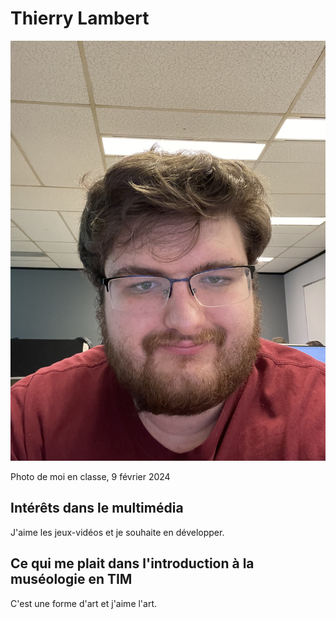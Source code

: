 # Thierry Lambert

![photo](photo_1.jpg)

Photo de moi en classe, 9 février 2024

## **Intérêts dans le multimédia**

J'aime les jeux-vidéos et je souhaite en développer.

## Ce qui me plait dans l'introduction à la muséologie en TIM
C'est une forme d'art et j'aime l'art.
